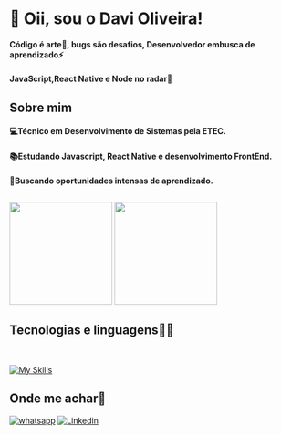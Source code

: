 # 👋 Oii, sou o Davi Oliveira! 

#### Código é arte🎨, bugs são desafios, Desenvolvedor embusca de aprendizado⚡
#### JavaScript,React Native e Node no radar🚀

## Sobre mim

#### 💻Técnico em Desenvolvimento de Sistemas pela ETEC.
#### 📚Estudando Javascript, React Native e desenvolvimento FrontEnd.
#### 👀Buscando oportunidades intensas de aprendizado.

##

<div style="display:inline_block">
  <img height="180em" src="https://github-readme-stats.vercel.app/api?username=davioliveria&show_icons=true&theme=radical&include_all_commits=true&count_private=true"/>
  <img height="180em" src="https://github-readme-stats.vercel.app/api/top-langs/?username=Davioliveria&layout=compact&langs_count=6&theme=radical"/>
</div>

## Tecnologias e linguagens👨‍💻
<div style="display:inline_block"><br/>

  [![My Skills](https://skillicons.dev/icons?i=html,css,js,python,react)](https://skillicons.dev)
  
</div>


 
## Onde me achar🔎

[![whatsapp](https://img.shields.io/badge/WhatsApp-25D366?style=for-the-badge&logo=whatsapp&logoColor=white)](https://wa.me/981480390.)
[![Linkedin](https://img.shields.io/badge/LinkedIn-0077B5?style=for-the-badge&logo=linkedin&logoColor=white)](https://www.linkedin.com/in/davi-oliveira-97b660317/)

